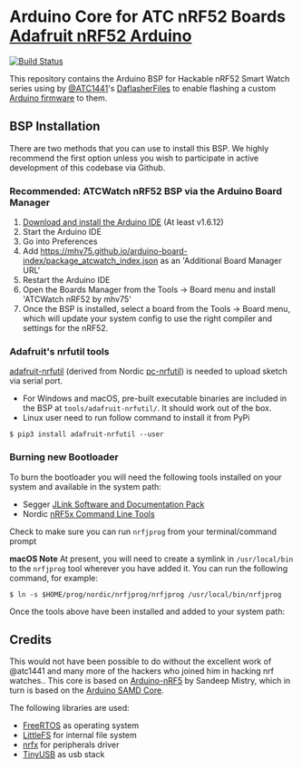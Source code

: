# Arduino Core for ATC nRF52 Boards [Adafruit nRF52 Arduino](https://github.com/adafruit/Adafruit_nRF52_Arduino)

[![Build Status](https://github.com/mhv75/ATCWatch_nRF52_Arduino/workflows/Build/badge.svg)](https://github.com/mhv75/ATCWatch_nRF52_Arduino/actions)

This repository contains the Arduino BSP for Hackable nRF52 Smart Watch series using by [@ATC1441](https://github.com/atc1441)'s [DaflasherFiles](https://github.com/atc1441/DaFlasherFiles) to enable flashing a custom [Arduino firmware](https://github.com/atc1441/ATCwatch) to them. 

## BSP Installation

There are two methods that you can use to install this BSP. We highly recommend the first option unless you wish to participate in active development of this codebase via Github.

### Recommended: ATCWatch nRF52 BSP via the Arduino Board Manager

 1. [Download and install the Arduino IDE](https://www.arduino.cc/en/Main/Software) (At least v1.6.12)
 2. Start the Arduino IDE
 3. Go into Preferences
 4. Add https://mhv75.github.io/arduino-board-index/package_atcwatch_index.json as an 'Additional Board Manager URL'
 5. Restart the Arduino IDE
 6. Open the Boards Manager from the Tools -> Board menu and install 'ATCWatch nRF52 by mhv75'
 7. Once the BSP is installed, select a board from the Tools -> Board menu, which will update your system config to use the right compiler and settings for the nRF52.


### Adafruit's nrfutil tools

[adafruit-nrfutil](https://github.com/adafruit/Adafruit_nRF52_nrfutil) (derived from Nordic [pc-nrfutil](https://github.com/NordicSemiconductor/pc-nrfutil)) is needed to upload sketch via serial port.

- For Windows and macOS, pre-built executable binaries are included in the BSP at `tools/adafruit-nrfutil/`. It should work out of the box.
- Linux user need to run follow command to install it from PyPi

```
$ pip3 install adafruit-nrfutil --user
```





### Burning new Bootloader

To burn the bootloader you will need the following tools installed
on your system and available in the system path:

- Segger [JLink Software and Documentation Pack](https://www.segger.com/downloads/jlink)
- Nordic [nRF5x Command Line Tools](https://www.nordicsemi.com/Software-and-Tools/Development-Tools/nRF-Command-Line-Tools)

Check to make sure you can run `nrfjprog` from your terminal/command prompt

**macOS Note** At present, you will need to create a symlink in `/usr/local/bin` to the
`nrfjprog` tool wherever you have added it. You can run the following command, for example:

```
$ ln -s $HOME/prog/nordic/nrfjprog/nrfjprog /usr/local/bin/nrfjprog
```

Once the tools above have been installed and added to your system path:



## Credits
This would not have been possible to do without the excellent work of @atc1441 and many more of the hackers who joined him in hacking nrf watches..
This core is based on [Arduino-nRF5](https://github.com/sandeepmistry/arduino-nRF5) by Sandeep Mistry,
which in turn is based on the [Arduino SAMD Core](https://github.com/arduino/ArduinoCore-samd).

The following libraries are used:

- [FreeRTOS](https://www.freertos.org/) as operating system
- [LittleFS](https://github.com/ARMmbed/littlefs) for internal file system
- [nrfx](https://github.com/NordicSemiconductor/nrfx) for peripherals driver
- [TinyUSB](https://github.com/hathach/tinyusb) as usb stack
